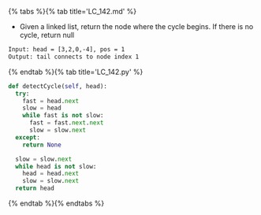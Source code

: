 {% tabs %}{% tab title='LC_142.md' %}

* Given a linked list, return the node where the cycle begins. If there is no cycle, return null

```txt
Input: head = [3,2,0,-4], pos = 1
Output: tail connects to node index 1
```

{% endtab %}{% tab title='LC_142.py' %}

```py
def detectCycle(self, head):
  try:
    fast = head.next
    slow = head
    while fast is not slow:
      fast = fast.next.next
      slow = slow.next
  except:
    return None

  slow = slow.next
  while head is not slow:
    head = head.next
    slow = slow.next
  return head
```

{% endtab %}{% endtabs %}
